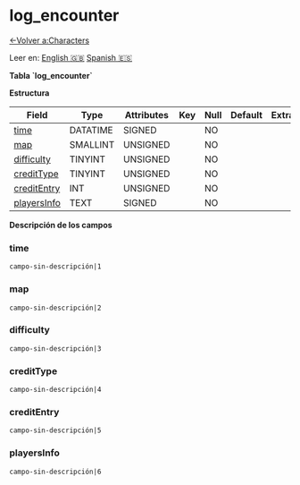 ﻿# log\_encounter

[<-Volver a:Characters](database-characters)

Leer en: [English :gb:](../log_encounter) [Spanish :es:](log_encounter)

**Tabla \`log\_encounter\`**

**Estructura**

| Field            | Type     | Attributes | Key | Null | Default | Extra | Comment |
| ---------------- | -------- | ---------- | --- | ---- | ------- | ----- | ------- |
| [time][1]        | DATATIME | SIGNED     |     | NO   |         |       |         |
| [map][2]         | SMALLINT | UNSIGNED   |     | NO   |         |       |         |
| [difficulty][3]  | TINYINT  | UNSIGNED   |     | NO   |         |       |         |
| [creditType][4]  | TINYINT  | UNSIGNED   |     | NO   |         |       |         |
| [creditEntry][5] | INT      | UNSIGNED   |     | NO   |         |       |         |
| [playersInfo][6] | TEXT     | SIGNED     |     | NO   |         |       |         |

[1]: #time
[2]: #map
[3]: #difficulty
[4]: #credittype
[5]: #creditentry
[6]: #playersinfo

**Descripción de los campos**

### time

`campo-sin-descripción|1`

### map

`campo-sin-descripción|2`

### difficulty

`campo-sin-descripción|3`

### creditType

`campo-sin-descripción|4`

### creditEntry

`campo-sin-descripción|5`

### playersInfo

`campo-sin-descripción|6`
